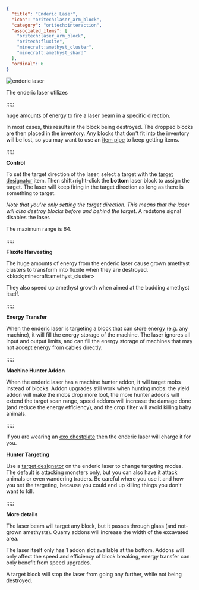 ```json
{
  "title": "Enderic Laser",
  "icon": "oritech:laser_arm_block",
  "category": "oritech:interaction",
  "associated_items": [
    "oritech:laser_arm_block",
    "oritech:fluxite",
    "minecraft:amethyst_cluster",
    "minecraft:amethyst_shard"
  ],
  "ordinal": 6
}
```

![enderic laser](oritech:textures/book/enderic_laser.png,fit)

The enderic laser utilizes

;;;;;

huge amounts of energy to fire a laser beam in a specific direction.

 In most cases, this results in the block being destroyed. 
The dropped blocks are then placed in the inventory. Any blocks that don't fit into the inventory will be lost, so you may want to use an [item pipe](^oritech:logistics/item_transport) to keep getting items.

;;;;;

**Control**

To set the target direction of the laser, select a target with the [target designator](^oritech:tools/target_designator) item. Then shift+right-click the **bottom** laser block to assign the target. The laser will keep firing in the target direction as long as there is something to target. 

*Note that you're only setting the target direction. This means that the laser will also destroy blocks before and behind the target*.
A redstone signal disables the laser.

The maximum range is 64.

;;;;;

**Fluxite Harvesting**


The huge amounts of energy from the enderic laser cause grown amethyst clusters to transform into fluxite when they are destroyed.
<block;minecraft:amethyst_cluster>

They also speed up amethyst growth when aimed at the budding amethyst itself.

;;;;;

**Energy Transfer**

When the enderic laser is targeting a block that can store energy (e.g. any machine), it will fill the energy storage of the machine.
The laser ignores all input and output limits, and can fill the energy storage of machines that may not accept energy from cables directly.

;;;;;

**Machine Hunter Addon**

When the enderic laser has a machine hunter addon, it will target mobs instead of blocks. Addon upgrades still work when hunting mobs: the yield addon will make the
mobs drop more loot, the more hunter addons will extend the target scan range, speed addons will increase the damage done (and reduce the energy efficiency), and the crop filter will avoid killing baby animals.

;;;;;

If you are wearing an [exo chestplate](^oritech:tools/exo_armor) then the enderic laser will charge it for you.

**Hunter Targeting**

Use a [target designator](^oritech:tools/target_designator) on the enderic laser to change targeting modes. The default is attacking monsters only, but you can also have it attack animals or even wandering traders. Be careful where you use it and how you set the targeting, because you could end up killing things you don't want to kill.

;;;;;

**More details**

The laser beam will target any block, but it passes through glass (and not-grown amethysts). Quarry addons will increase the width of the excavated area.

The laser itself only has 1 addon slot available at the bottom. Addons will only affect the speed and efficiency of block breaking, energy transfer can only benefit from speed upgrades.

A target block will stop the laser from going any further, while not being destroyed.
